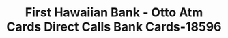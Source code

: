 ---
f_zip-code: 96813
f_state-code: HI
title: First Hawaiian Bank - Otto Atm Cards Direct Calls Bank Cards-18596
f_phone: 808-844-4444
f_city-only: Honolulu
f_address: Honolulu Honolulu
f_location-unique-id: '18596'
slug: first-hawaiian-bank---otto-atm-cards-direct-calls-bank-cards-18596
updated-on: '2024-05-30T13:46:58.046Z'
created-on: '2024-05-30T13:36:59.803Z'
published-on: '2024-05-30T13:54:32.469Z'
f_city-state: cms/city/honolulu-hi.md
f_company: cms/company/first-hawaiian-bank---otto-atm-cards-direct-calls-bank-cards.md
f_state: cms/state/hawaii.md
layout: '[payday-loan].html'
tags: payday-loan
---
